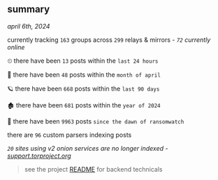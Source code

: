 
## summary
_april 6th, 2024_

currently tracking `163` groups across `299` relays & mirrors - _`72` currently online_

⏲ there have been `13` posts within the `last 24 hours`

🦈 there have been `48` posts within the `month of april`

🪐 there have been `668` posts within the `last 90 days`

🏚 there have been `681` posts within the `year of 2024`

🦕 there have been `9963` posts `since the dawn of ransomwatch`

there are `96` custom parsers indexing posts

_`20` sites using v2 onion services are no longer indexed - [support.torproject.org](https://support.torproject.org/onionservices/v2-deprecation/)_

> see the project [README](https://github.com/joshhighet/ransomwatch#ransomwatch--) for backend technicals
